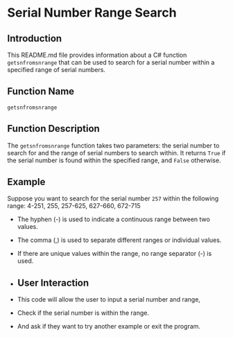 # Serial Number Range Search

## Introduction
This README.md file provides information about a C# function `getsnfromsnrange` that can be used to search for a serial number
within a specified range of serial numbers.

## Function Name
`getsnfromsnrange`

## Function Description
The `getsnfromsnrange` function takes two parameters: the serial number to search for
and the range of serial numbers to search within. It returns `True` if the serial number is found within the specified range, and `False` otherwise.

## Example
Suppose you want to search for the serial number `257` within the following range:
4-251, 255, 257-625, 627-660, 672-715
- The hyphen (-) is used to indicate a continuous range between two values.
- The comma (,) is used to separate different ranges or individual values.
- If there are unique values within the range, no range separator (-) is used.

- ## User Interaction
- This code will allow the user to input a serial number and range,
- Check if the serial number is within the range.
- And ask if they want to try another example or exit the program.
